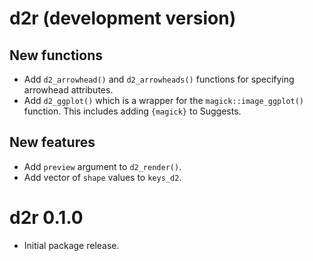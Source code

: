 # d2r (development version)

## New functions

* Add `d2_arrowhead()` and `d2_arrowheads()` functions for specifying arrowhead attributes.
* Add `d2_ggplot()` which is a wrapper for the `magick::image_ggplot()` function. This includes adding `{magick}` to Suggests.

## New features

* Add `preview` argument to `d2_render()`.
* Add vector of `shape` values to `keys_d2`.

# d2r 0.1.0

* Initial package release.

